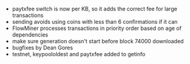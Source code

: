 * paytxfee switch is now per KB, so it adds the correct fee for large transactions
* sending avoids using coins with less than 6 confirmations if it can
* FlowMiner processes transactions in priority order based on age of dependencies
* make sure generation doesn't start before block 74000 downloaded
* bugfixes by Dean Gores
* testnet, keypoololdest and paytxfee added to getinfo
